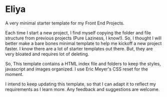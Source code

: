 Eliya
=====

A very minimal starter template for my Front End Projects.

Each time I start a new project, I find myself copying the folder and file structure from previous projects (Pure Laziness, I know!). So, I thought I will better make a bare bones minimal template to help me kickoff a new project faster. I know there are a lot of starter templates out there. But, they are very bloated and requires lot of deleting. 

So, This template contains a HTML index file and folders to keep the styles, javascript and images organized. I use Eric Meyer's CSS reset for the moment. 

I intend to keep updating this template, so that I can adapt it to reflect my requirements as I learn more. Any feedback and suggestions are welcome.
